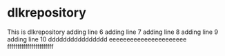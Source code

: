 # dlkrepository
This is dlkrepository
adding line 6
adding line 7
adding line 8
adding line 9
adding line 10
dddddddddddddddd
eeeeeeeeeeeeeeeeeeeeee
fffffffffffffffffffffff
